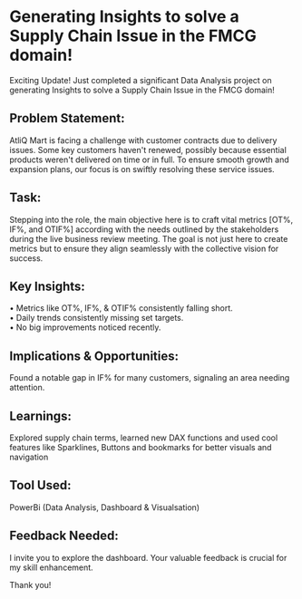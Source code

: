 # Generating Insights to solve a Supply Chain Issue in the FMCG domain!

Exciting Update! Just completed a significant Data Analysis project on generating Insights to solve a Supply Chain Issue in the FMCG domain! 

## Problem Statement: 
AtliQ Mart is facing a challenge with customer contracts due to delivery issues. Some key customers haven't renewed, possibly because essential products weren't delivered on time or in full. To ensure smooth growth and expansion plans, our focus is on swiftly resolving these service issues. 

## Task: 
Stepping into the role, the main objective here is to craft vital metrics [OT%, IF%, and OTIF%] according with the needs outlined by the stakeholders during the live business review meeting. The goal is not just here to create metrics but to ensure they align seamlessly with the collective vision for success.

## Key Insights:
•	Metrics like OT%, IF%, & OTIF% consistently falling short. <br>
•	Daily trends consistently missing set targets.<br>
•	No big improvements noticed recently.<br>

## Implications & Opportunities: 
Found a notable gap in IF% for many customers, signaling an area needing attention. 

## Learnings: 
Explored supply chain terms, learned new DAX functions and used cool features like Sparklines, Buttons and bookmarks for better visuals and navigation 

## Tool Used:
PowerBi (Data Analysis, Dashboard & Visualsation)

## Feedback Needed:
I invite you to explore the dashboard. Your valuable feedback is crucial for my skill enhancement.

Thank you! 

